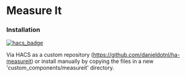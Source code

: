 # Measure It

### Installation
[![hacs_badge](https://img.shields.io/badge/HACS-Custom-orange.svg?style=for-the-badge)](https://github.com/danieldotnl/ha-measureit)

Via HACS as a custom repository (https://github.com/danieldotnl/ha-measureit) or install manually by copying the files in a new 'custom_components/measureit' directory.